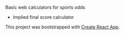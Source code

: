 Basic web calculators for sports odds

   -  Implied final score calculator

This project was bootstrapped with [Create React App](https://github.com/facebook/create-react-app).

